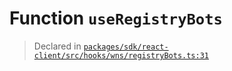 # Function `useRegistryBots`
> Declared in [`packages/sdk/react-client/src/hooks/wns/registryBots.ts:31`](https://github.com/dxos/protocols/blob/main/packages/sdk/react-client/src/hooks/wns/registryBots.ts#L31)